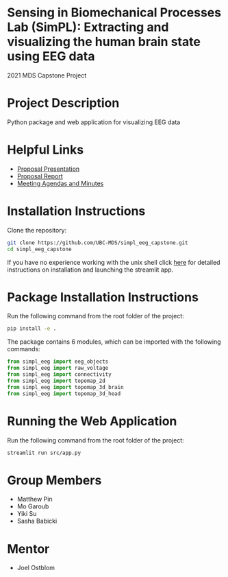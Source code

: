 # Sensing in Biomechanical Processes Lab (SimPL): Extracting and visualizing the human brain state using EEG data 
2021 MDS Capstone Project

# Project Description
Python package and web application for visualizing EEG data

# Helpful Links
- [Proposal Presentation](https://github.com/UBC-MDS/simpl_eeg_capstone/blob/main/reports/Capstone_Proposal_Presentation.pdf)
- [Proposal Report](https://github.com/UBC-MDS/simpl_eeg_capstone/blob/main/reports/Proposal.pdf)
- [Meeting Agendas and Minutes](https://ubc-mds.github.io/simpl_eeg_capstone/)

# Installation Instructions
Clone the repository:
```bash
git clone https://github.com/UBC-MDS/simpl_eeg_capstone.git
cd simpl_eeg_capstone
```
If you have no experience working with the unix shell click [here](https://github.com/UBC-MDS/simpl_eeg_capstone/blob/main/docs/simpl_instructions/installation.md) for detailed instructions on installation and launching the streamlit app.


# Package Installation Instructions
Run the following command from the root folder of the project:
```bash
pip install -e .
```

The package contains 6 modules, which can be imported with the following commands:
```python
from simpl_eeg import eeg_objects
from simpl_eeg import raw_voltage
from simpl_eeg import connectivity
from simpl_eeg import topomap_2d
from simpl_eeg import topomap_3d_brain
from simpl_eeg import topomap_3d_head
```

# Running the Web Application
Run the following command from the root folder of the project: 
```bash
streamlit run src/app.py
```

# Group Members
- Matthew Pin
- Mo Garoub
- Yiki Su
- Sasha Babicki

# Mentor
- Joel Ostblom
